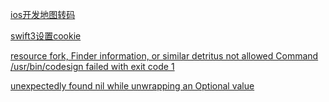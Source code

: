 [ios开发地图转码](http://www.jianshu.com/p/4711ef4f2657)

[swift3设置cookie](http://www.jianshu.com/p/9726c149a06b)

[resource fork, Finder information, or similar detritus not allowed Command /usr/bin/codesign failed with exit code 1](https://stackoverflow.com/questions/39652867/code-sign-error-in-macos-sierra-xcode-8-resource-fork-finder-information-or)

[unexpectedly found nil while unwrapping an Optional value](http://www.jianshu.com/p/3e113a237746)
